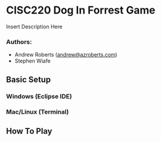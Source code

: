 # CISC220 Dog In Forrest Game

Insert Description Here

### Authors:
- Andrew Roberts (andrew@azroberts.com)
- Stephen Wiafe

## Basic Setup

### Windows (Eclipse IDE)

### Mac/Linux (Terminal)

## How To Play
